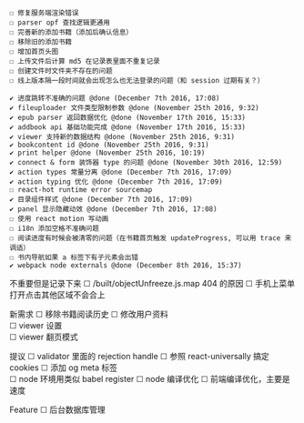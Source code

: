 
	☐ 修复服务端渲染错误
	☐ parser opf 查找逻辑更通用
	☐ 完善新的添加书籍（添加后确认信息）
	☐ 移除旧的添加书籍
	☐ 增加首页头图
	☐ 上传文件后计算 md5 在记录表里面不重复记录
	☐ 创建文件时文件夹不存在的问题
	☐ 线上版本隔一段时间就会出现怎么也无法登录的问题（和 session 过期有关？）

	✔ 进度跳转不准确的问题 @done (December 7th 2016, 17:08)
	✔ fileuploader 文件类型限制参数 @done (November 25th 2016, 9:32)
	✔ epub parser 返回数据优化 @done (November 17th 2016, 15:33)
	✔ addbook api 基础功能完成 @done (November 17th 2016, 15:33)
	✔ viewer 支持新的数据结构 @done (November 25th 2016, 9:31)
	✔ bookcontent id @done (November 25th 2016, 9:31)
	✔ print helper @done (November 25th 2016, 10:19)
	✔ connect & form 装饰器 type 的问题 @done (November 30th 2016, 12:59)
	✔ action types 常量分离 @done (December 7th 2016, 17:09)
	✔ action typing 优化 @done (December 7th 2016, 17:09)
	☐ react-hot runtime error sourcemap
	✔ 目录组件样式 @done (December 7th 2016, 17:09)
	✔ panel 显示隐藏动效 @done (December 7th 2016, 17:08)
	☐ 使用 react motion 写动画
	☐ i18n 添加空格不准确问题
	☐ 阅读进度有时候会被清零的问题（在书籍首页触发 updateProgress, 可以用 trace 来调适）
	☐ 书内导航如果 a 标签下有子元素会出错
	✔ webpack node externals @done (December 8th 2016, 15:37)

不重要但是记录下来
	☐ /built/objectUnfreeze.js.map 404 的原因
	☐ 手机上菜单打开点击其他区域不会合上

新需求
	☐ 移除书籍阅读历史
	☐ 修改用户资料  
	☐ viewer 设置  
	☐ viewer 翻页模式

提议
	☐ validator 里面的 rejection handle
	☐ 参照 react-universally 搞定 cookies
	☐ 添加 og meta 标签  
	☐ node 环境用类似 babel register
	☐ node 编译优化
	☐ 前端编译优化，主要是速度

Feature
	☐ 后台数据库管理
